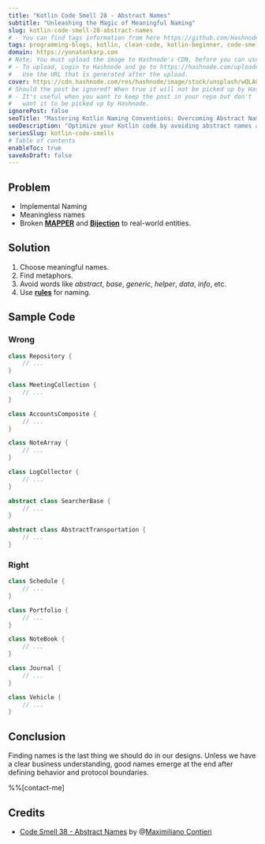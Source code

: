 ```yaml
---
title: "Kotlin Code Smell 28 - Abstract Names"
subtitle: "Unleashing the Magic of Meaningful Naming"
slug: kotlin-code-smell-28-abstract-names
# - You can find tags information from here https://github.com/Hashnode/support/blob/main/misc/tags.json
tags: programming-blogs, kotlin, clean-code, kotlin-beginner, code-smell-1
domain: https://yonatankarp.com
# Note: You must upload the image to Hashnode's CDN, before you can use it here.
# - To upload, Login to Hashnode and go to https://hashnode.com/uploader
#   Use the URL that is generated after the upload.
cover: https://cdn.hashnode.com/res/hashnode/image/stock/unsplash/wQLAGv4_OYs/upload/0da07320cfbf4e807972d868892c17a3.jpeg
# Should the post be ignored? When true it will not be picked up by Hashnode.
# - It's useful when you want to keep the post in your repo but don't
#   want it to be picked up by Hashnode.
ignorePost: false
seoTitle: "Mastering Kotlin Naming Conventions: Overcoming Abstract Names in Your"
seoDescription: "Optimize your Kotlin code by avoiding abstract names and using meaningful naming conventions, improving code quality, readability, and maintainability."
seriesSlug: kotlin-code-smells
# Table of contents
enableToc: true
saveAsDraft: false
---
```


## Problem

* Implemental Naming
* Meaningless names
* Broken [**MAPPER**](https://maximilianocontieri.com/what-is-wrong-with-software) and [**Bijection**](https://maximilianocontieri.com/the-one-and-only-software-design-principle) to real-world entities.

## Solution

1. Choose meaningful names.
2. Find metaphors.
3. Avoid words like *abstract*, *base*, *generic*, *helper*, *data*, *info*, etc.
4. Use [**rules**](https://maximilianocontieri.com/what-exactly-is-a-name-part-ii-rehab) for naming.

## Sample Code

### Wrong

```kotlin
class Repository {
    // ...
}

class MeetingCollection {
    // ...
}

class AccountsComposite {
    // ...
}

class NoteArray {
    // ...
}

class LogCollector {
    // ...
}

abstract class SearcherBase {
    // ...
}

abstract class AbstractTransportation {
    // ...
}
```

### Right

```kotlin
class Schedule {
    // ...
}

class Portfolio {
    // ...
}

class NoteBook {
    // ...
}

class Journal {
    // ...
}

class Vehicle {
    // ...
}
```

## Conclusion

Finding names is the last thing we should do in our designs. Unless we have a clear business understanding, good names emerge at the end after defining behavior and protocol boundaries.

%%[contact-me]

## Credits

* [Code Smell 38 - Abstract Names](https://maximilianocontieri.com/code-smell-38-abstract-names) by @[Maximiliano Contieri](@mcsee)
